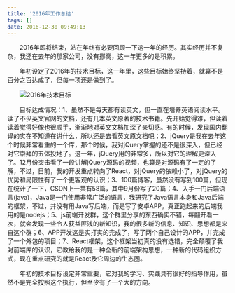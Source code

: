 ```yaml
---
title: '2016年工作总结'
tags: []
date: 2016-12-30 09:49:13
---
```


　　2016年即将结束，站在年终有必要回顾一下这一年的经历。其实经历并不复杂，我还在去年的那家公司，没有挪窝，这一年更多的是积累。 

　　年初设定了2016年的技术目标，这一年里，这些目标始终坚持着，就算不是百分之百达成了，但每一项还是做到了。 

　　![2016年技术目标](http://img.blog.csdn.net/20161230091441802?watermark/2/text/aHR0cDovL2Jsb2cuY3Nkbi5uZXQvd3VtaW5neGlhb3FpYW5n/font/5a6L5L2T/fontsize/400/fill/I0JBQkFCMA==/dissolve/70/gravity/SouthEast) 

　　目标达成情况：1、虽然不是每天都有读英文，但一直在培养英语阅读水平。读了不少英文官网的文档，还有几本英文原著的技术书籍。先开始觉得难，但读着读着觉得好像也很顺手，渐渐地对英文文档加深了亲切感。有的时候，发现国内翻译的实在不知道在讲什么，所以还是去看英文原文档吧；2、jQuery是我在去年这个时候非常看重的一个库，那个时候，我对jQuery掌握的还不是很深入，但已经对它崇拜的五体投地了。这一年，jQuery用的非常多，所以对它的理解更深入了。12月份突击看了一段讲解jQuery源码的视频，也算是对源码有了一定的了解，不过，目前，我的开发重点转向了React，对jQuery的依赖小了，对jQuery的优势和局限性有了一个更客观的认识；3、100篇博客，虽然没有写到100篇，但现在统计了一下，CSDN上一共有58篇，其中9月份写了20篇；4、入手一门后端语言(java)，Java是一门使用非常广泛的语言，我研究了Java语言本身和Java后端的框架，不过，并没有用Java写后端，而是写了安卓APP。真正跑起来的后端我用的是nodejs；5、js前端开发群，这个群里分享的东西确实不错，每翻开看一次，就会发现一些令人获益匪浅的新知识，我的很多新的信息、知识、思想都是来自这个群；6、APP开发这是实打实的完成了，写了两个自己设计的APP，并完成了一个外包的项目；7、React框架，这个框架当初真的没有选错，完全颠覆了我对前端库的认识，它教给我的是一种全新的前端架构思想，一种新的代码组织方式，现在重点研究的就是React及它周边的生态圈。 

　　年初的技术目标设定非常重要，它对我的学习、实践具有很好的指导作用，虽然不是完全按照这个执行，但至少有了一个大的方向。